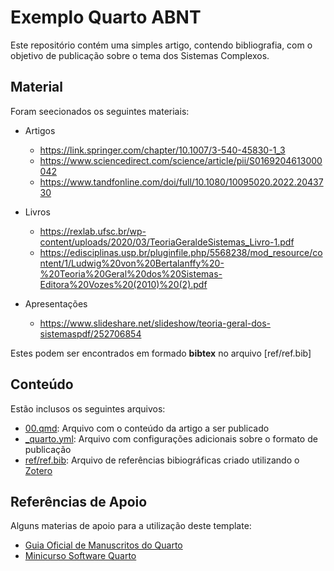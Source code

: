 # Exemplo Quarto ABNT
Este repositório contém uma simples artigo, contendo bibliografia, com o objetivo de publicação sobre o tema dos Sistemas Complexos.

## Material
Foram seecionados os seguintes materiais:

- Artigos
  - https://link.springer.com/chapter/10.1007/3-540-45830-1_3
  - https://www.sciencedirect.com/science/article/pii/S0169204613000042
  - https://www.tandfonline.com/doi/full/10.1080/10095020.2022.2043730
- Livros
  - https://rexlab.ufsc.br/wp-content/uploads/2020/03/TeoriaGeraldeSistemas_Livro-1.pdf
  - https://edisciplinas.usp.br/pluginfile.php/5568238/mod_resource/content/1/Ludwig%20von%20Bertalanffy%20-%20Teoria%20Geral%20dos%20Sistemas-Editora%20Vozes%20(2010)%20(2).pdf
  
- Apresentações
  - https://www.slideshare.net/slideshow/teoria-geral-dos-sistemaspdf/252706854
  
Estes podem ser encontrados em formado **bibtex** no arquivo [ref/ref.bib]

## Conteúdo
Estão inclusos os seguintes arquivos:

- [00.qmd](00.qmd): Arquivo com o conteúdo da artigo a ser publicado
- [_quarto.yml](_quarto.yml): Arquivo com configurações adicionais sobre o formato de publicação
- [ref/ref.bib](ref/ref.bib): Arquivo de referências bibiográficas criado utilizando o [Zotero](https://www.zotero.org/)

## Referências de Apoio
Alguns materias de apoio para a utilização deste template:

- [Guia Oficial de Manuscritos do Quarto](https://quarto.org/docs/manuscripts/)
- [Minicurso Software Quarto](https://joelschutz.quarto.pub/minicurso-quarto-cobicet/)
